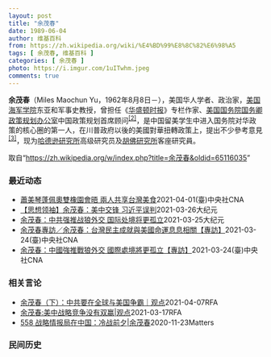 ```yaml
---
layout: post
title: "余茂春"
date: 1989-06-04
author: 维基百科
from: https://zh.wikipedia.org/wiki/%E4%BD%99%E8%8C%82%E6%98%A5
tags: [ 余茂春, 维基百科 ]
categories: [ 余茂春 ]
photo: https://i.imgur.com/1uITwhm.jpeg
comments: true
---
```

<div class="mw-parser-output">
<p><b>余茂春</b>（Miles Maochun Yu，1962年8月8日<span class="useeditintro" title="Template:BLP editintro">－</span>），美国华人学者、政治家，<a href="/wiki/%E7%BE%8E%E5%9B%BD%E6%B5%B7%E5%86%9B%E5%AD%A6%E9%99%A2" title="美国海军学院">美国海军学院</a>东亚和军事史教授，曾担任《<a href="/wiki/%E5%8D%8E%E7%9B%9B%E9%A1%BF%E6%97%B6%E6%8A%A5" title="华盛顿时报">华盛顿时报</a>》专栏作家、<a href="/wiki/%E7%BE%8E%E5%9B%BD%E5%9B%BD%E5%8A%A1%E9%99%A2" title="美国国务院">美国国务院</a><a href="/wiki/%E7%BE%8E%E5%9B%BD%E5%9B%BD%E5%8A%A1%E5%8D%BF" title="美国国务卿">国务卿</a><a href="/wiki/%E6%94%BF%E7%AD%96%E8%A7%84%E5%88%92%E5%8A%9E%E5%85%AC%E5%AE%A4" title="政策规划办公室">政策规划办公室</a>中国政策规划首席顾问<sup id="cite_ref-BGWT_2-0" class="reference"><a href="#cite_note-BGWT-2">[2]</a></sup>，是中国留美学生中进入国务院对华政策的核心圈的第一人，在川普政府以後的美國對華扭轉政策上，提出不少參考意見<sup id="cite_ref-voa1117_3-0" class="reference"><a href="#cite_note-voa1117-3">[3]</a></sup>，现为<a href="/wiki/%E5%93%88%E5%BE%B7%E9%81%9C%E7%A0%94%E7%A9%B6%E6%89%80" title="哈德遜研究所">哈德逊研究所</a>高级研究员及<a href="/wiki/%E8%83%A1%E4%BD%9B%E7%A0%94%E7%A9%B6%E6%89%80" title="胡佛研究所">胡佛研究所</a>客座研究員。
</p>
</div><noscript><img src="//zh.wikipedia.org/wiki/Special:CentralAutoLogin/start?type=1x1" alt="" title="" width="1" height="1" style="border: none; position: absolute;"></noscript>
<div class="printfooter">取自“<a dir="ltr" href="https://zh.wikipedia.org/w/index.php?title=余茂春&amp;oldid=65116035">https://zh.wikipedia.org/w/index.php?title=余茂春&amp;oldid=65116035</a>”</div><div id="recent-news"><h3>最近动态</h3><ul><li><a href="https://nodebe4.github.io/waimei/2021-04-01/%E8%95%AD%E7%BE%8E%E7%90%B4%E8%93%AC%E4%BD%A9%E5%A5%A7%E9%9B%99%E6%A9%A1%E5%9C%92%E6%9C%83%E6%99%A4-%E5%85%A9%E4%BA%BA%E5%85%B1%E4%BA%AB%E5%8F%B0%E7%81%A3%E7%BE%8E%E9%A3%9F" title="蕭美琴蓬佩奧雙橡園會晤 兩人共享台灣美食—— 駐美代表蕭美琴（左）3月31日在華府雙橡園宴請前美國國務卿蓬佩奧（右）。據了解，這是兩人首次會晤，先前擔任蓬佩奧首席中國政策顧問的余茂春也共同出席。...">蕭美琴蓬佩奧雙橡園會晤 兩人共享台灣美食</a><time>2021-04-01</time><a class="tag">(臺)中央社CNA</a></li>
<li><a href="https://nodebe4.github.io/waimei/2021-03-26/%E6%80%9D%E6%83%B3%E9%A2%86%E8%A2%96-%E4%BD%99%E8%8C%82%E6%98%A5-%E7%BE%8E%E4%B8%AD%E4%BA%A4%E9%94%8B-%E4%B9%A0%E8%BF%91%E5%B9%B3%E8%AF%AF%E5%88%A4" title="【思想领袖】余茂春：美中交锋 习近平误判—— 【大纪元2021年03月27日讯】（英文大纪元资深记者杨杰凯采访报导／秋生翻译）最近在阿拉斯加举行的高层会谈中，中共最高外交官（中央外事工作委员会办...">【思想领袖】余茂春：美中交锋 习近平误判</a><time>2021-03-26</time><a class="tag">大纪元</a></li>
<li><a href="https://nodebe4.github.io/waimei/2021-03-25/%E4%BD%99%E8%8C%82%E6%98%A5-%E4%B8%AD%E5%85%B1%E5%BC%BA%E6%8E%A8%E6%88%98%E7%8B%BC%E5%A4%96%E4%BA%A4-%E5%9B%BD%E9%99%85%E5%A4%84%E5%A2%83%E5%B0%86%E6%9B%B4%E5%AD%A4%E7%AB%8B" title="余茂春：中共强推战狼外交 国际处境将更孤立—— 【大纪元2021年03月26日讯】（大纪元记者张玉洁综合报导）美国前总统川普政府的中国政策智囊余茂春3月25日接受中央社专访，透露美中会谈是中方恳...">余茂春：中共强推战狼外交 国际处境将更孤立</a><time>2021-03-25</time><a class="tag">大纪元</a></li>
<li><a href="https://nodebe4.github.io/waimei/2021-03-24/%E4%BD%99%E8%8C%82%E6%98%A5%E5%B0%88%E8%A8%AA-%E4%BD%99%E8%8C%82%E6%98%A5-%E5%8F%B0%E7%81%A3%E6%B0%91%E4%B8%BB%E6%88%90%E5%B0%B1%E8%88%87%E7%BE%8E%E5%9C%8B%E5%91%BD%E9%81%8B%E6%81%AF%E6%81%AF%E7%9B%B8%E9%97%9C-%E5%B0%88%E8%A8%AA" title="余茂春專訪／余茂春：台灣民主成就與美國命運息息相關【專訪】—— 前美國國務卿蓬佩奧首席中國政策顧問余茂春24日接受中央社專訪時表示，台灣是民主楷模，值得中國人學習。中央社記者徐薇婷華盛頓攝 11...">余茂春專訪／余茂春：台灣民主成就與美國命運息息相關【專訪】</a><time>2021-03-24</time><a class="tag">(臺)中央社CNA</a></li>
<li><a href="https://nodebe4.github.io/waimei/2021-03-24/%E4%BD%99%E8%8C%82%E6%98%A5-%E4%B8%AD%E5%9C%8B%E5%BC%B7%E6%8E%A8%E6%88%B0%E7%8B%BC%E5%A4%96%E4%BA%A4-%E5%9C%8B%E9%9A%9B%E8%99%95%E5%A2%83%E5%B0%87%E6%9B%B4%E5%AD%A4%E7%AB%8B-%E5%B0%88%E8%A8%AA" title="余茂春：中國強推戰狼外交 國際處境將更孤立【專訪】—— 余茂春（右）曾在前美國國務卿蓬佩奧（左）任內擔任國務院中國政策首席顧問，今年一月隨川普政府卸任後，與蓬佩奧一同到華府智庫哈德遜研究所任職。...">余茂春：中國強推戰狼外交 國際處境將更孤立【專訪】</a><time>2021-03-24</time><a class="tag">(臺)中央社CNA</a></li>
</ul></div><div id="open-opinion"><h3>相关言论</h3><ul><li><a href="https://nodebe4.github.io/opinion/2021-04-07/%E4%BD%99%E8%8C%82%E6%98%A5-%E4%B8%8B-%E4%B8%AD%E5%85%B1%E8%A6%81%E5%9C%A8%E5%85%A8%E7%90%83%E4%B8%8E%E7%BE%8E%E5%9B%BD%E4%BA%89%E9%9C%B8-%E8%A7%82%E7%82%B9/" title="自由亚洲电台">余茂春（下）：中共要在全球与美国争霸｜观点</a><time>2021-04-07</time><a class="tag">RFA</a></li>
<li><a href="https://nodebe4.github.io/opinion/2021-03-17/%E4%BD%99%E8%8C%82%E6%98%A5-%E7%BE%8E%E4%B8%AD%E6%88%98%E7%95%A5%E7%AB%9E%E4%BA%89%E6%B2%A1%E6%9C%89%E5%8F%8C%E8%B5%A2-%E8%A7%82%E7%82%B9/" title="自由亚洲电台">余茂春:美中战略竞争没有双赢|观点</a><time>2021-03-17</time><a class="tag">RFA</a></li>
<li><a href="https://nodebe4.github.io/opinion/2020-11-23/558-%E6%88%98%E7%95%A5%E6%83%85%E6%8A%A5%E5%B1%80%E5%9C%A8%E4%B8%AD%E5%9B%BD-%E5%86%B7%E6%88%98%E5%89%8D%E5%A4%95-%E4%BD%99%E8%8C%82%E6%98%A5/" title="野兽爱智慧">558 战略情报局在中国：冷战前夕|余茂春</a><time>2020-11-23</time><a class="tag">Matters</a></li>
</ul></div><div id="mjls-record"><h3>民间历史</h3><ul></ul></div>